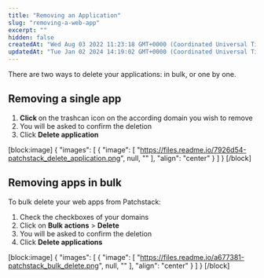 ```yaml
---
title: "Removing an Application"
slug: "removing-a-web-app"
excerpt: ""
hidden: false
createdAt: "Wed Aug 03 2022 11:23:18 GMT+0000 (Coordinated Universal Time)"
updatedAt: "Tue Jan 02 2024 14:19:02 GMT+0000 (Coordinated Universal Time)"
---
```

There are two ways to delete your applications: in bulk, or one by one.

## Removing a single app

<ol><li>
<b>Click </b> on the trashcan icon on the according domain you wish to remove</li>
<li>You will be asked to confirm the deletion</li>
<li>Click <b>Delete application</b></li>
</ol>

[block:image]
{
  "images": [
    {
      "image": [
        "https://files.readme.io/7926d54-patchstack_delete_application.png",
        null,
        ""
      ],
      "align": "center"
    }
  ]
}
[/block]


## Removing apps in bulk

To bulk delete your web apps from Patchstack:  

<ol><li>Check the checkboxes of your domains</li>  
<li>Click on <b>Bulk actions</b> > <b>Delete</b></li>  
<li>You will be asked to confirm the deletion</li>  
<li>Click <b>Delete applications</b></li></ol>

[block:image]
{
  "images": [
    {
      "image": [
        "https://files.readme.io/a677381-patchstack_bulk_delete.png",
        null,
        ""
      ],
      "align": "center"
    }
  ]
}
[/block]

